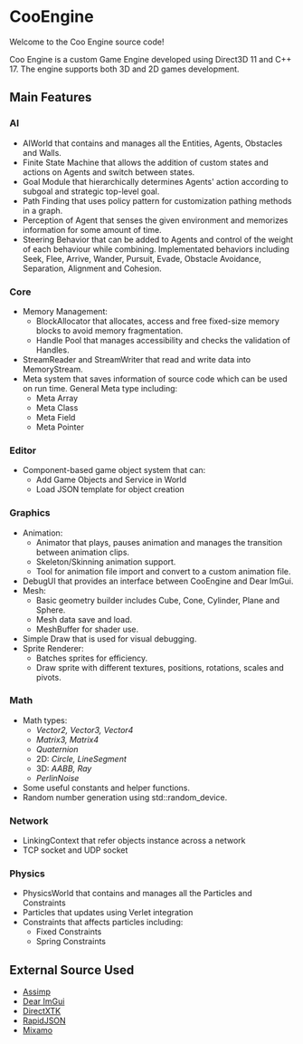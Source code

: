 # CooEngine
Welcome to the Coo Engine source code!

Coo Engine is a custom Game Engine developed using Direct3D 11 and C++ 17. 
The engine supports both 3D and 2D games development. 

## Main Features
### AI
- AIWorld that contains and manages all the Entities, Agents, Obstacles and Walls.
- Finite State Machine that allows the addition of custom states and actions on Agents and switch between states.
- Goal Module that hierarchically determines Agents' action according to subgoal and strategic top-level goal.
- Path Finding that uses policy pattern for customization pathing methods in a graph.
- Perception of Agent that senses the given environment and memorizes information for some amount of time.
- Steering Behavior that can be added to Agents and control of the weight of each behaviour while combining. Implementated behaviors including Seek, Flee, Arrive, Wander, Pursuit, Evade, Obstacle Avoidance, Separation, Alignment and Cohesion.
  
### Core
- Memory Management:
  - BlockAllocator that allocates, access and free fixed-size memory blocks to avoid memory fragmentation.
  - Handle Pool that manages accessibility and checks the validation of Handles.
- StreamReader and StreamWriter that read and write data into MemoryStream. 
- Meta system that saves information of source code which can be used on run time. General Meta type including:
  - Meta Array
  - Meta Class
  - Meta Field
  - Meta Pointer
  
### Editor
- Component-based game object system that can:
  - Add Game Objects and Service in World
  - Load JSON template for object creation

### Graphics
- Animation:
  - Animator that plays, pauses animation and manages the transition between animation clips.
  - Skeleton/Skinning animation support.
  - Tool for animation file import and convert to a custom animation file.
- DebugUI that provides an interface between CooEngine and Dear ImGui.
- Mesh:
  - Basic geometry builder includes Cube, Cone, Cylinder, Plane and Sphere.
  - Mesh data save and load.
  - MeshBuffer for shader use.
- Simple Draw that is used for visual debugging.
- Sprite Renderer:
  - Batches sprites for efficiency.
  - Draw sprite with different textures, positions, rotations, scales and pivots.

### Math
- Math types:
  - *Vector2, Vector3, Vector4*
  - *Matrix3, Matrix4*
  - *Quaternion*
  - 2D: *Circle, LineSegment*
  - 3D: *AABB, Ray*
  - *PerlinNoise*
- Some useful constants and helper functions.
- Random number generation using std::random_device.

### Network
- LinkingContext that refer objects instance across a network
- TCP socket and UDP socket

### Physics
- PhysicsWorld that contains and manages all the Particles and Constraints
- Particles that updates using Verlet integration
- Constraints that affects particles including:
  - Fixed Constraints
  - Spring Constraints

## External Source Used
- [Assimp](https://github.com/assimp/assimp)
- [Dear ImGui](https://github.com/ocornut/imgui)
- [DirectXTK](https://github.com/microsoft/DirectXTK)
- [RapidJSON](https://rapidjson.org/)
- [Mixamo](https://www.mixamo.com/#/)
